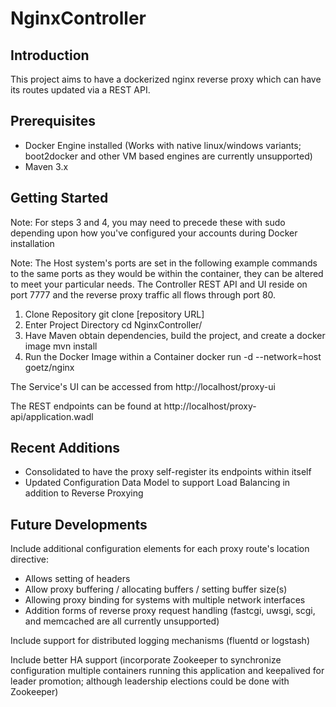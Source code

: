 # NginxController

## Introduction
This project aims to have a dockerized nginx reverse proxy which can have its routes updated via a REST API.

## Prerequisites
- Docker Engine installed (Works with native linux/windows variants; boot2docker and other VM based engines are currently unsupported)
- Maven 3.x


## Getting Started
Note: For steps 3 and 4, you may need to precede these with sudo depending upon how you've configured your accounts during Docker installation

Note: The Host system's ports are set in the following example commands to the same ports as they would be within the container, they can be altered to meet your particular needs.  The Controller REST API and UI reside on port 7777 and the reverse proxy traffic all flows through port 80.


1. Clone Repository
  git clone [repository URL]
2. Enter Project Directory
  cd NginxController/
3. Have Maven obtain dependencies, build the project, and create a docker image
  mvn install
4. Run the Docker Image within a Container
  docker run -d --network=host goetz/nginx


The Service's UI can be accessed from http://localhost/proxy-ui


The REST endpoints can be found at http://localhost/proxy-api/application.wadl


## Recent Additions
- Consolidated to have the proxy self-register its endpoints within itself
- Updated Configuration Data Model to support Load Balancing in addition to Reverse Proxying

## Future Developments
Include additional configuration elements for each proxy route's location directive:
- Allows setting of headers
- Allow proxy buffering / allocating buffers / setting buffer size(s)
- Allowing proxy binding for systems with multiple network interfaces
- Addition forms of reverse proxy request handling (fastcgi, uwsgi, scgi, and memcached are all currently unsupported)

Include support for distributed logging mechanisms (fluentd or logstash)

Include better HA support (incorporate Zookeeper to synchronize configuration multiple containers running this application and keepalived for leader promotion; although leadership elections could be done with Zookeeper)

